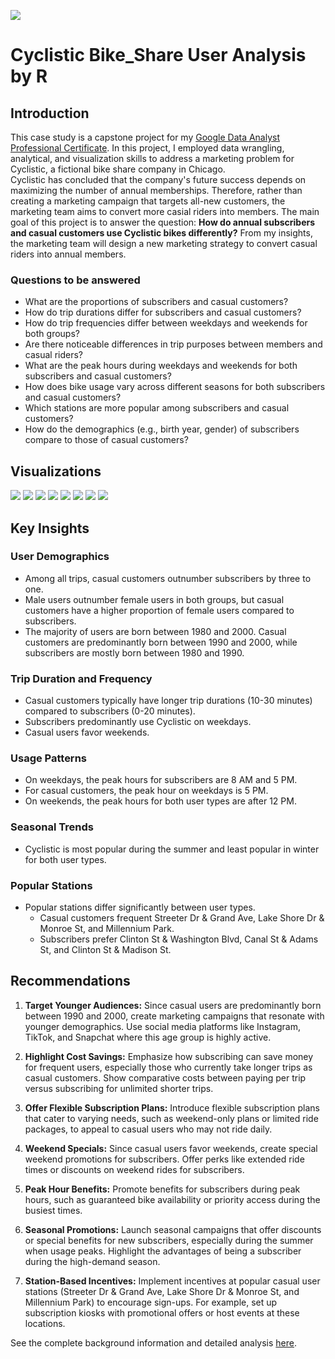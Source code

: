 ![](cyclistic_files/figure-markdown_strict/divvyfile-1-900x600.jpg)

# Cyclistic Bike_Share User Analysis by R

## **Introduction**

This case study is a capstone project for my [Google Data Analyst Professional Certificate](https://www.coursera.org/account/accomplishments/specialization/certificate/4PMCRU98UADD). In this project, I employed data wrangling, analytical, and visualization skills to address a marketing problem for Cyclistic, a fictional bike share company in Chicago. 
<br>
Cyclistic has concluded that the company's future success depends on maximizing the number of annual memberships. Therefore, rather than creating a marketing campaign that targets all-new customers, the marketing team aims to convert more casial riders into members. The main goal of this project is to answer the question: **How do annual subscribers and casual customers use Cyclistic bikes differently?** From my insights, the marketing team will design a new marketing strategy to convert casual riders into annual members. 
<br>
### **Questions to be answered**

-   What are the proportions of subscribers and casual customers?
-   How do trip durations differ for subscribers and casual customers?
-   How do trip frequencies differ between weekdays and weekends for both groups?
-   Are there noticeable differences in trip purposes between members and casual riders?
-   What are the peak hours during weekdays and weekends for both subscribers and casual customers?
-   How does bike usage vary across different seasons for both subscribers and casual customers?
-   Which stations are more popular among subscribers and casual customers?
-   How do the demographics (e.g., birth year, gender) of subscribers compare to those of casual customers?

## **Visualizations**

![](cyclistic_files/figure-markdown_strict/pie_chart-1.png)
![](cyclistic_files/figure-markdown_strict/trip_duration_distribution-1.png)
![](cyclistic_files/figure-markdown_strict/grouped_bar-1.png)
![](cyclistic_files/figure-markdown_strict/peak_hour_histogram-1.png)
![](cyclistic_files/figure-markdown_strict/seasonal_plot-1.png)
![](cyclistic_files/figure-markdown_strict/station_plot-1.png)
![](cyclistic_files/figure-markdown_strict/gender-1.png)
![](cyclistic_files/figure-markdown_strict/birthyear-1.png)

## **Key Insights**

### **User Demographics**

-   Among all trips, casual customers outnumber subscribers by three to one.
-   Male users outnumber female users in both groups, but casual customers have a higher proportion of female users compared to subscribers.
-   The majority of users are born between 1980 and 2000. Casual customers are predominantly born between 1990 and 2000, while subscribers are mostly born between 1980 and 1990.

### **Trip Duration and Frequency**

-   Casual customers typically have longer trip durations (10-30 minutes) compared to subscribers (0-20 minutes).
-   Subscribers predominantly use Cyclistic on weekdays.
-   Casual users favor weekends.

### **Usage Patterns**

-   On weekdays, the peak hours for subscribers are 8 AM and 5 PM.
-   For casual customers, the peak hour on weekdays is 5 PM.
-   On weekends, the peak hours for both user types are after 12 PM.

### **Seasonal Trends**

-   Cyclistic is most popular during the summer and least popular in winter for both user types.

### **Popular Stations**

-   Popular stations differ significantly between user types.
    -   Casual customers frequent Streeter Dr & Grand Ave, Lake Shore Dr & Monroe St, and Millennium Park.
    -   Subscribers prefer Clinton St & Washington Blvd, Canal St & Adams St, and Clinton St & Madison St.

## Recommendations

1.  **Target Younger Audiences:** Since casual users are predominantly born between 1990 and 2000, create marketing campaigns that resonate with younger demographics. Use social media platforms like Instagram, TikTok, and Snapchat where this age group is highly active.

2. **Highlight Cost Savings:** Emphasize how subscribing can save money for frequent users, especially those who currently take longer trips as casual customers. Show comparative costs between paying per trip versus subscribing for unlimited shorter trips.

3.  **Offer Flexible Subscription Plans:** Introduce flexible subscription plans that cater to varying needs, such as weekend-only plans or limited ride packages, to appeal to casual users who may not ride daily.

4.  **Weekend Specials:** Since casual users favor weekends, create special weekend promotions for subscribers. Offer perks like extended ride times or discounts on weekend rides for subscribers.

5.  **Peak Hour Benefits:** Promote benefits for subscribers during peak hours, such as guaranteed bike availability or priority access during the busiest times.

6.  **Seasonal Promotions:** Launch seasonal campaigns that offer discounts or special benefits for new subscribers, especially during the summer when usage peaks. Highlight the advantages of being a subscriber during the high-demand season.

7.  **Station-Based Incentives:** Implement incentives at popular casual user stations (Streeter Dr & Grand Ave, Lake Shore Dr & Monroe St, and Millennium Park) to encourage sign-ups. For example, set up subscription kiosks with promotional offers or host events at these locations.

See the complete background information and detailed analysis [here](https://github.com/peeweekiwi/Cyclistic/blob/main/cyclistic.md).


